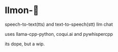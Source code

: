 # llmon-:pie:

speech-to-text(tts) and text-to-speech(stt) llm chat


uses llama-cpp-python, coqui.ai and pywhispercpp

its dope, but a wip.

